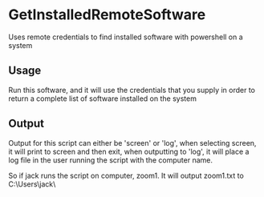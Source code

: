 # GetInstalledRemoteSoftware
Uses remote credentials to find installed software with powershell on a system

## Usage
Run this software, and it will use the credentials that you supply in order to return a complete list of software installed on the system

## Output
Output for this script can either be 'screen' or 'log', when selecting screen, it will print to screen and then exit, when outputting to 'log', it will place a log file in the user running the script with the computer name.

So if jack runs the script on computer, zoom1. It will output zoom1.txt to C:\Users\jack\